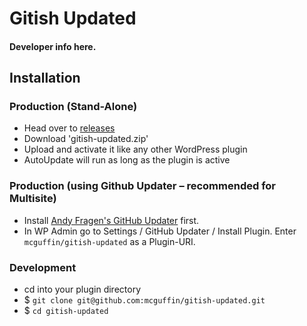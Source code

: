 Gitish Updated
===============

#### Developer info here. ####


Installation
------------

### Production (Stand-Alone)
 - Head over to [releases](../../releases)
 - Download 'gitish-updated.zip'
 - Upload and activate it like any other WordPress plugin
 - AutoUpdate will run as long as the plugin is active

### Production (using Github Updater – recommended for Multisite)
 - Install [Andy Fragen's GitHub Updater](https://github.com/afragen/github-updater) first.
 - In WP Admin go to Settings / GitHub Updater / Install Plugin. Enter `mcguffin/gitish-updated` as a Plugin-URI.

### Development
 - cd into your plugin directory
 - $ `git clone git@github.com:mcguffin/gitish-updated.git`
 - $ `cd gitish-updated`
